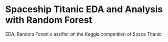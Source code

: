 # Spaceship Titanic EDA and Analysis with Random Forest
 EDA, Random Forest classifier on the Kaggle competition of Space Titanic
